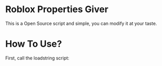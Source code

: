 # Roblox Properties Giver 
This is a Open Source script and simple, you can modify it at your taste. 
# How To Use? 
First, call the loadstring script: 
